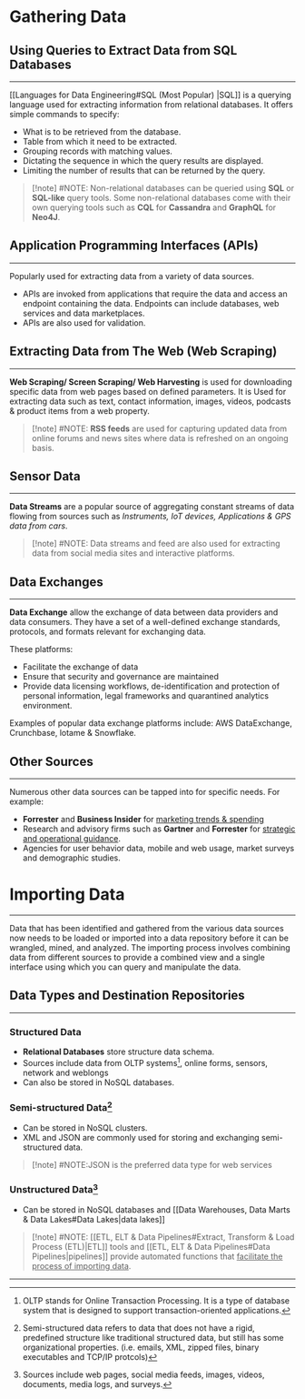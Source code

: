 # Gathering Data
## Using Queries to Extract Data from SQL Databases
---
[[Languages for Data Engineering#SQL <span style="color lightgreen">(Most Popular) </span>|SQL]] is a querying language used for extracting information from relational databases.
It offers simple commands to specify:
- What is to be retrieved from the database.
- Table from which it need to be extracted.
- Grouping records with matching values.
- Dictating the sequence in which the query results are displayed.
- Limiting the number of results that can be returned by the query.

> [!note] #NOTE: Non-relational databases can be queried using **SQL** or **SQL-like** query tools. Some non-relational databases come with their own querying tools such as **CQL** for **Cassandra** and **GraphQL** for **Neo4J**.

## Application Programming Interfaces (APIs)
---
Popularly used for extracting data from a variety of data sources.
- APIs are invoked from applications that require the data and access an endpoint containing the data. Endpoints can include databases, web services and data marketplaces.
- APIs are also used for validation.

## Extracting Data from The Web (Web Scraping)
---
**Web Scraping/ Screen Scraping/ Web Harvesting** is used for downloading specific data from web pages based on defined parameters. It is Used for extracting data such as text, contact information, images, videos, podcasts & product items from a web property.

> [!note] #NOTE: **RSS feeds** are used for capturing updated data from online forums and news sites where data is refreshed on an ongoing basis.

## Sensor Data
---
**Data Streams** are a popular source of aggregating constant streams of data flowing from sources such as *Instruments, IoT devices, Applications & GPS data from cars*.

> [!note] #NOTE: Data streams and feed are also used for extracting data from social media sites and interactive platforms.

## Data Exchanges
---
**Data Exchange** allow the exchange of data between data providers and data consumers. They have a set of a well-defined exchange standards, protocols, and formats relevant for exchanging data.

These platforms:
- Facilitate the exchange of data
- Ensure that security and governance are maintained
- Provide data licensing workflows, de-identification and protection of personal information, legal frameworks and quarantined analytics environment.

Examples of popular data exchange platforms include: AWS DataExchange, Crunchbase, lotame & Snowflake.

## Other Sources
---
Numerous other data sources can be tapped into for specific needs.
For example:
- **Forrester** and **Business Insider** for <ins>marketing trends & spending</ins>
- Research and advisory firms such as **Gartner** and **Forrester** for <ins>strategic and operational guidance</ins>.
- Agencies for user behavior data, mobile and web usage, market surveys and demographic studies.

# Importing Data
---
Data that has been identified and gathered from the various data sources now needs to be loaded or imported into a data repository before it can be wrangled, mined, and analyzed. The importing process involves combining data from different sources to provide a combined view and a single interface using which you can query and manipulate the data.

## Data Types and Destination Repositories
---
### Structured Data
- **Relational Databases** store structure data schema.
- Sources include data from OLTP systems[^1], online forms, sensors, network and weblongs 
- Can also be stored in NoSQL databases.

### Semi-structured Data[^2]
- Can be stored in NoSQL clusters.
- XML and JSON are commonly used for storing and exchanging semi-structured data.

> [!note] #NOTE:JSON is the preferred data type for web services

### Unstructured Data[^3]
- Can be stored in NoSQL databases and [[Data Warehouses, Data Marts & Data Lakes#Data Lakes|data lakes]]
> [!note] #NOTE: [[ETL, ELT & Data Pipelines#Extract, Transform & Load Process (ETL)|ETL]] tools and [[ETL, ELT & Data Pipelines#Data Pipelines|pipelines]] provide automated functions that <ins>facilitate the process of importing data</ins>.

---
[^1]: OLTP stands for Online Transaction Processing. It is a type of database system that is designed to support transaction-oriented applications.

[^2]: Semi-structured data refers to data that does not have a rigid, predefined structure like traditional structured data, but still has some organizational properties. (i.e. emails, XML, zipped files, binary executables and TCP/IP protcols)

[^3]: Sources include web pages, social media feeds, images, videos, documents, media logs, and surveys.